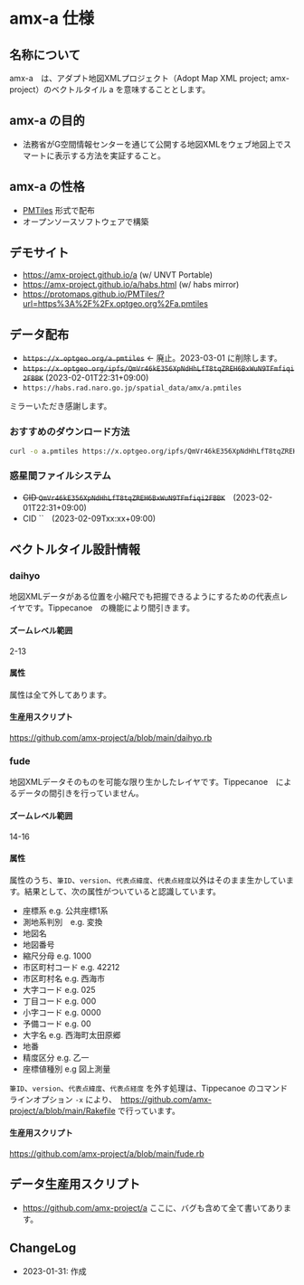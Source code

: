 # amx-a 仕様

## 名称について
amx-a　は、アダプト地図XMLプロジェクト（Adopt Map XML project; amx-project）のベクトルタイル a を意味することとします。

## amx-a の目的
- 法務省がG空間情報センターを通じて公開する地図XMLをウェブ地図上でスマートに表示する方法を実証すること。

## amx-a の性格
- [PMTiles](https://github.com/protomaps/PMTiles) 形式で配布
- オープンソースソフトウェアで構築

## デモサイト
- https://amx-project.github.io/a (w/ UNVT Portable)
- https://amx-project.github.io/a/habs.html (w/ habs mirror)
- https://protomaps.github.io/PMTiles/?url=https%3A%2F%2Fx.optgeo.org%2Fa.pmtiles

## データ配布
- <strike>`https://x.optgeo.org/a.pmtiles`</strike> ← 廃止。2023-03-01 に削除します。
- <strike>`https://x.optgeo.org/ipfs/QmVr46kE356XpNdHhLfT8tqZREH6BxWuN9TFmfiqi2FBBK`</strike> (2023-02-01T22:31+09:00)
- `https://habs.rad.naro.go.jp/spatial_data/amx/a.pmtiles`

ミラーいただき感謝します。

### おすすめのダウンロード方法
```zsh
curl -o a.pmtiles https://x.optgeo.org/ipfs/QmVr46kE356XpNdHhLfT8tqZREH6BxWuN9TFmfiqi2FBBK
```

### 惑星間ファイルシステム
- <strike>CID `QmVr46kE356XpNdHhLfT8tqZREH6BxWuN9TFmfiqi2FBBK`</strike>　(2023-02-01T22:31+09:00)
- CID ``　(2023-02-09Txx:xx+09:00)

## ベクトルタイル設計情報
### daihyo
地図XMLデータがある位置を小縮尺でも把握できるようにするための代表点レイヤです。Tippecanoe　の機能により間引きます。
#### ズームレベル範囲
2-13

#### 属性
属性は全て外してあります。

#### 生産用スクリプト
https://github.com/amx-project/a/blob/main/daihyo.rb

### fude
地図XMLデータそのものを可能な限り生かしたレイヤです。Tippecanoe　によるデータの間引きを行っていません。
#### ズームレベル範囲
14-16

#### 属性
属性のうち、`筆ID`、`version`、`代表点緯度`、`代表点経度`以外はそのまま生かしています。結果として、次の属性がついていると認識しています。

- 座標系 e.g. 公共座標1系
- 測地系判別　e.g. 変換
- 地図名
- 地図番号
- 縮尺分母 e.g. 1000
- 市区町村コード e.g. 42212
- 市区町村名 e.g. 西海市
- 大字コード e.g. 025
- 丁目コード e.g. 000
- 小字コード e.g. 0000
- 予備コード e.g. 00
- 大字名 e.g. 西海町太田原郷
- 地番
- 精度区分 e.g. 乙一
- 座標値種別 e.g 図上測量

`筆ID`、`version`、`代表点緯度`、`代表点経度` を外す処理は、Tippecanoe のコマンドラインオプション `-x` により、　https://github.com/amx-project/a/blob/main/Rakefile で行っています。

#### 生産用スクリプト
https://github.com/amx-project/a/blob/main/fude.rb

## データ生産用スクリプト
- https://github.com/amx-project/a
ここに、バグも含めて全て書いてあります。

## ChangeLog
- 2023-01-31: 作成
